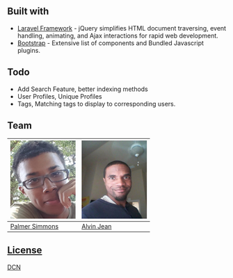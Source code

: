 
## Built with

- [Laravel Framework](http://www.w3schools.com/jquery/jquery_ref_ajax.asp) - jQuery simplifies HTML document traversing, event handling, animating, and Ajax interactions for rapid web development.
- [Bootstrap](http://getbootstrap.com/) - Extensive list of components and  Bundled Javascript plugins.

## Todo
- Add Search Feature, better indexing methods
- User Profiles, Unique Profiles
- Tags, Matching tags to display to corresponding users.

## Team

<img src="/resources/pictures/r.jpg" alt="Palmer" width="150" height="180">|<img src="/resources/pictures/ASelfie.jpg" alt="Palmer" width="150" height="180">
---|---
[Palmer Simmons](https://github.com/blackkhes) |[Alvin Jean](https://github.com/ajean17)

## [License](https://www.binpress.com/license/view/l/a008f732dfb21828e9e537fa1881161f)

[DCN](https://www.binpress.com/license/view/l/a008f732dfb21828e9e537fa1881161f)
